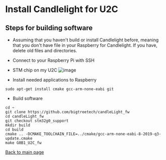 # Install Candlelight for U2C
## Steps for building software
* Assuming that you haven't build or install Candlelight before, meaning that you don't have file in your Raspberry for Candlelight. If you have, delete old files and directories.
* Connect to your Raspberry Pi with SSH
* STM chip on my U2C
![image](https://user-images.githubusercontent.com/5571703/210179779-565f5f4c-7649-409b-9c3b-3fdbac86b303.png)


* Install needed applications to Raspberry
```
sudo apt-get install cmake gcc-arm-none-eabi git
```
* Build software
```
cd ~
git clone https://github.com/bigtreetech/candleLight_fw
cd candleLight_fw
git checkout stm32g0_support
mkdir build
cd build
cmake .. -DCMAKE_TOOLCHAIN_FILE=../cmake/gcc-arm-none-eabi-8-2019-q3-update.cmake
make G0B1_U2C_fw
```

[Back to main page](README.md)
